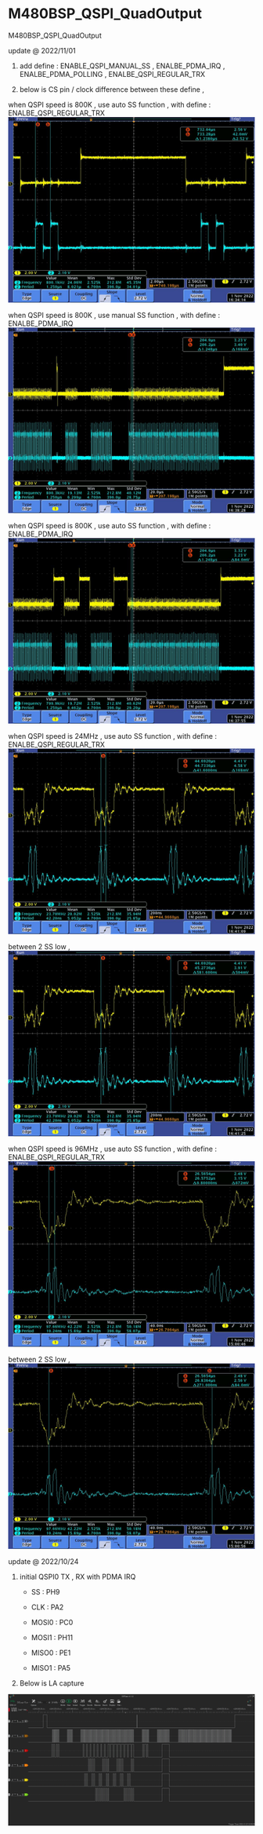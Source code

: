 # M480BSP_QSPI_QuadOutput
 M480BSP_QSPI_QuadOutput


update @ 2022/11/01

1. add define : ENABLE_QSPI_MANUAL_SS , ENALBE_PDMA_IRQ , ENALBE_PDMA_POLLING , ENALBE_QSPI_REGULAR_TRX

2. below is CS pin / clock difference between these define , 

when QSPI speed is 800K , use auto SS function , with define : ENALBE_QSPI_REGULAR_TRX
![image](https://github.com/released/M480BSP_QSPI_QuadOutput/blob/main/800K_ENALBE_QSPI_REGULAR_TRX_clock.jpg)	


when QSPI speed is 800K , use manual SS function , with define : ENALBE_PDMA_IRQ
![image](https://github.com/released/M480BSP_QSPI_QuadOutput/blob/main/800K_ENALBE_PDMA_IRQ_ManualSS.jpg)	


when QSPI speed is 800K , use auto SS function , with define : ENALBE_PDMA_IRQ
![image](https://github.com/released/M480BSP_QSPI_QuadOutput/blob/main/800K_ENALBE_PDMA_IRQ_AutoSS.jpg)	


when QSPI speed is 24MHz , use auto SS function , with define : ENALBE_QSPI_REGULAR_TRX
![image](https://github.com/released/M480BSP_QSPI_QuadOutput/blob/main/24MHz_ENALBE_QSPI_REGULAR_TRX_clock.jpg)	

between 2 SS low , 
![image](https://github.com/released/M480BSP_QSPI_QuadOutput/blob/main/24MHz_ENALBE_QSPI_REGULAR_TRX_SS.jpg)	


when QSPI speed is 96MHz , use auto SS function , with define : ENALBE_QSPI_REGULAR_TRX
![image](https://github.com/released/M480BSP_QSPI_QuadOutput/blob/main/96MHz_ENALBE_QSPI_REGULAR_TRX_clock.jpg)	

between 2 SS low , 
![image](https://github.com/released/M480BSP_QSPI_QuadOutput/blob/main/96MHz_ENALBE_QSPI_REGULAR_TRX_SS.jpg)	



update @ 2022/10/24

1. initial QSPI0 TX , RX with PDMA IRQ

	- SS : PH9

	- CLK : PA2

	- MOSI0 : PC0

	- MOSI1 : PH11

	- MISO0 : PE1

	- MISO1 : PA5

2. Below is LA capture 

![image](https://github.com/released/M480BSP_QSPI_QuadOutput/blob/main/LA_capture.jpg)	


